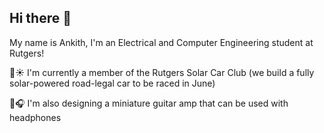 ## Hi there 👋

<!--
**ankithkunduru/ankithkunduru** is a ✨ _special_ ✨ repository because its `README.md` (this file) appears on your GitHub profile.

Here are some ideas to get you started:

- 🔭 I’m currently working on ...
- 🌱 I’m currently learning ...
- 👯 I’m looking to collaborate on ...
- 🤔 I’m looking for help with ...
- 💬 Ask me about ...
- 📫 How to reach me: ...
- 😄 Pronouns: ...
- ⚡ Fun fact: ...
-->

My name is Ankith, I'm an Electrical and Computer Engineering student at Rutgers!

🚗☀️ I'm currently a member of the Rutgers Solar Car Club (we build a fully solar-powered road-legal car to be raced in June)

🎸🎧 I'm also designing a miniature guitar amp that can be used with headphones
